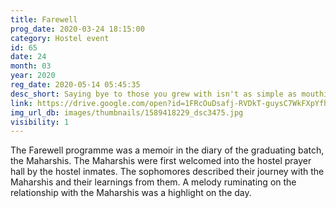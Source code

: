 ```yaml
---
title: Farewell
prog_date: 2020-03-24 18:15:00
category: Hostel event
id: 65
date: 24
month: 03
year: 2020
reg_date: 2020-05-14 05:45:35
desc_short: Saying bye to those you grew with isn't as simple as mouthing three letters. Words are inadequate when the heart flutters & that's the conventional wisdom the Farewell programme taught.
link: https://drive.google.com/open?id=1FRcOuDsafj-RVDkT-guysC7WkFXpYfhG
img_url_db: images/thumbnails/1589418229_dsc3475.jpg
visibility: 1
---
```


The Farewell programme was a memoir in the diary of the graduating batch, the Maharshis. The Maharshis were first welcomed into the hostel prayer hall by the hostel inmates. The sophomores described their journey with the Maharshis and their learnings from them. A melody ruminating on the relationship with the Maharshis was a highlight on the day. 